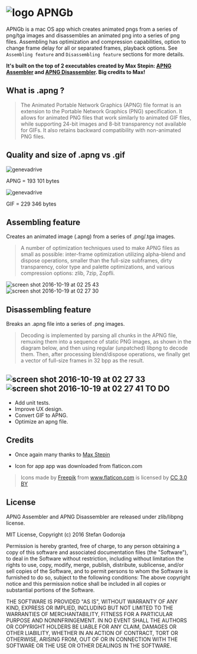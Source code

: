 ![logo](https://cloud.githubusercontent.com/assets/2619031/19565678/09137412-96e8-11e6-8e8a-5311ee4e9d74.png)
APNGb
=====
APNGb is a mac OS app which creates animated pngs from a series of png/tga images and disassembles an animated png into a series of png files. Assembling has optimization and compression capabilities, option to change frame delay for all or separated frames, playback options. See `Assembling feature` and `Disassembling feature` sections for more details.

 **It's built on the top of 2 executables created by Max Stepin: [APNG Assembler](http://apngasm.sourceforge.net) and [APNG Disassembler](http://apngdis.sourceforge.net). Big credits to Max!**

What is .apng ?
------
> The Animated Portable Network Graphics (APNG) file format is an extension to the Portable Network Graphics (PNG) specification. It allows for animated PNG files that work similarly to animated GIF files, while supporting 24-bit images and 8-bit transparency not available for GIFs. It also retains backward compatibility with non-animated PNG files.

Quality and size of .apng vs .gif
------
![genevadrive](https://cloud.githubusercontent.com/assets/2619031/19500576/db1f585e-959e-11e6-8503-1413e8f6f8ae.png)

APNG = 193 101 bytes

![genevadrive](https://cloud.githubusercontent.com/assets/2619031/19500577/dd662638-959e-11e6-91ae-feec506f5879.gif)

GIF = 229 346 bytes

Assembling feature
------
Creates an animated image (.apng) from a series of .png/.tga images.

> A number of optimization techniques used to make APNG files as small as possible: inter-frame optimization utilizing alpha-blend and dispose operations, smaller than the full-size subframes, dirty transparency, color type and palette optimizations, and various compression options: zlib, 7zip, Zopfli.

![screen shot 2016-10-19 at 02 25 43](https://cloud.githubusercontent.com/assets/2619031/19501211/e63b3906-95a3-11e6-8d92-5b20bd16a668.png)
![screen shot 2016-10-19 at 02 27 30](https://cloud.githubusercontent.com/assets/2619031/19501212/e63d3738-95a3-11e6-89d0-2721676921fe.png)

Disassembling feature
------
Breaks an .apng file into a series of .png images.

> Decoding is implemented by parsing all chunks in the APNG file, remuxing them into a sequence of static PNG images, as shown in the diagram below, and then using regular (unpatched) libpng to decode them.
Then, after processing blend/dispose operations, we finally get a vector of full-size frames in 32 bpp as the result.

![screen shot 2016-10-19 at 02 27 33](https://cloud.githubusercontent.com/assets/2619031/19501213/e63edb92-95a3-11e6-9bf3-f9f3d5846541.png)
![screen shot 2016-10-19 at 02 27 41](https://cloud.githubusercontent.com/assets/2619031/19501210/e6165b54-95a3-11e6-9a31-7986e47fdeb7.png)
TO DO
------
* Add unit tests.
* Improve UX design.
* Convert GIF to APNG.
* Optimize an apng file.

Credits
-------
- Once again many thanks to [Max Stepin](https://sourceforge.net/u/maxst/profile/)

- Icon for app app was downloaded from flaticon.com
> <div>Icons made by <a href="http://www.freepik.com" title="Freepik">Freepik</a> from <a href="http://www.flaticon.com" title="Flaticon">www.flaticon.com</a> is licensed by <a href="http://creativecommons.org/licenses/by/3.0/" title="Creative Commons BY 3.0" target="_blank">CC 3.0 BY</a></div>

License
------

APNG Assembler and APNG Disassembler are released under zlib/libpng license.

MIT License, Copyright (c) 2016 Stefan Godoroja

Permission is hereby granted, free of charge, to any person obtaining a copy of this software and associated documentation files (the "Software"), to deal in the Software without restriction, including without limitation the rights to use, copy, modify, merge, publish, distribute, sublicense, and/or sell copies of the Software, and to permit persons to whom the Software is furnished to do so, subject to the following conditions:
The above copyright notice and this permission notice shall be included in all copies or substantial portions of the Software.

THE SOFTWARE IS PROVIDED "AS IS", WITHOUT WARRANTY OF ANY KIND, EXPRESS OR IMPLIED, INCLUDING BUT NOT LIMITED TO THE WARRANTIES OF MERCHANTABILITY, FITNESS FOR A PARTICULAR PURPOSE AND NONINFRINGEMENT. IN NO EVENT SHALL THE AUTHORS OR COPYRIGHT HOLDERS BE LIABLE FOR ANY CLAIM, DAMAGES OR OTHER LIABILITY, WHETHER IN AN ACTION OF CONTRACT, TORT OR OTHERWISE, ARISING FROM, OUT OF OR IN CONNECTION WITH THE SOFTWARE OR THE USE OR OTHER DEALINGS IN THE SOFTWARE.
